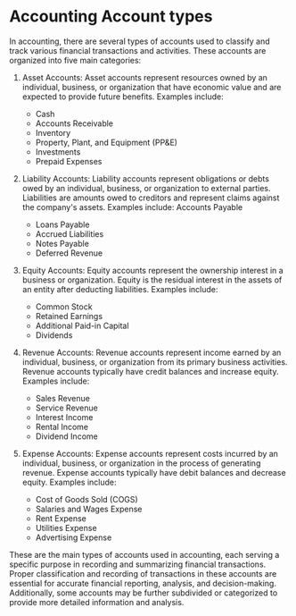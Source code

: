 # Accounting Account types

In accounting, there are several types of accounts used to classify and track various financial transactions and activities. These accounts are organized into five main categories:

1. Asset Accounts: Asset accounts represent resources owned by an individual, business, or organization that have economic value and are expected to provide future benefits. Examples include:
    - Cash
    - Accounts Receivable
    - Inventory
    - Property, Plant, and Equipment (PP&E)
    - Investments
    - Prepaid Expenses

1. Liability Accounts: Liability accounts represent obligations or debts owed by an individual, business, or organization to external parties. Liabilities are amounts owed to creditors and represent claims against the company's assets. Examples include:
Accounts Payable
   - Loans Payable
   - Accrued Liabilities
   - Notes Payable
   - Deferred Revenue

1. Equity Accounts: Equity accounts represent the ownership interest in a business or organization. Equity is the residual interest in the assets of an entity after deducting liabilities. Examples include:
   - Common Stock
   - Retained Earnings
   - Additional Paid-in Capital
   - Dividends

1. Revenue Accounts: Revenue accounts represent income earned by an individual, business, or organization from its primary business activities. Revenue accounts typically have credit balances and increase equity. Examples include:
   - Sales Revenue
   - Service Revenue
   - Interest Income
   - Rental Income
   - Dividend Income

1. Expense Accounts: Expense accounts represent costs incurred by an individual, business, or organization in the process of generating revenue. Expense accounts typically have debit balances and decrease equity. Examples include:
   - Cost of Goods Sold (COGS)
   - Salaries and Wages Expense
   - Rent Expense
   - Utilities Expense
   - Advertising Expense
   
These are the main types of accounts used in accounting, each serving a specific purpose in recording and summarizing financial transactions. Proper classification and recording of transactions in these accounts are essential for accurate financial reporting, analysis, and decision-making. Additionally, some accounts may be further subdivided or categorized to provide more detailed information and analysis.
